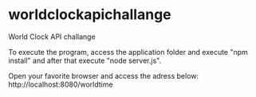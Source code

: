 # worldclockapichallange
World Clock API challange

To execute the program, access the application folder and execute "npm install" and after that execute "node server.js".

Open your favorite browser and access the adress below:
http://localhost:8080/worldtime
